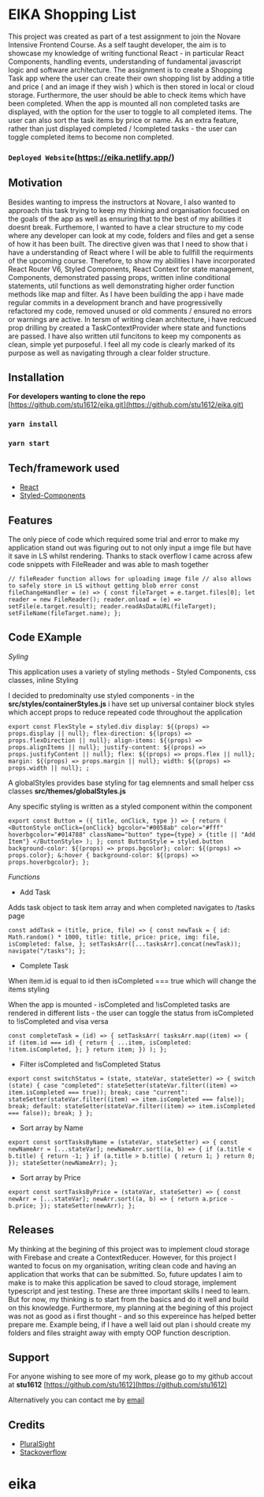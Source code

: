 # EIKA Shopping List

This project was created as part of a test assignment to join the Novare Intensive Frontend Course.  As a self taught developer, the aim is to showcase my knowledge of writing functional React - in particular React Components, handling events, understanding of fundamental javascript logic and software architecture.  The assignment is to create a Shopping Task app where the user can create their own shopping list by adding a title and price ( and an image if they wish ) which is then stored in local or cloud storage.  Furthermore, the user should be able to check items which have been completed.  When the app is mounted all non completed tasks are displayed, with the option for the user to toggle to all completed items.  The user can also sort the task items by price or name.  As an extra feature, rather than just displayed completed / !completed tasks - the user can toggle completed items to become non completed.

### `Deployed Website`(https://eika.netlify.app/)

## Motivation

Besides wanting to impress the instructors at Novare, I also wanted to approach this task trying to keep my thinking and organisation focused on the goals of the app as well as ensuring that to the best of my abilities it doesnt break.  Furthemore, I wanted to have a clear structure to my code where any developer can look at my code, folders and files and get a sense of how it has been built.  The directive given was that I need to show that i have a understanding of React where I will be able to fullfill the requirments of the upcoming course.  Therefore, to show my abilities I have incorporated React Router V6, Styled Components, React Context for state management, Components, demonstrated passing props, written inline conditional statements, util functions as well demonstrating higher order function methods like map and filter.  As I have been building the app i have made regular commits in a development branch and have progressivelly refactored my code, removed unused or old comments / ensured no errors or warnings are active.  In tersm of writing clean architecture, i have redcued prop drilling by created a TaskContextProvider where state and functions are passed.  I have also written util funcitons to keep my components as clean, simple yet purposeful.  I feel all my code is clearly marked of its purpose as well as navigating through a clear folder structure.

## Installation
**For developers wanting to clone the repo** [https://github.com/stu1612/eika.git](https://github.com/stu1612/eika.git)
### `yarn install`
### `yarn start`


## Tech/framework used
- [React](https://reactjs.org/)
- [Styled-Components](https://styled-components.com/)

## Features

The only piece of code which required some trial and error to make my application stand out was figuring out to not only input a imge file but have it save in LS whilst rendering.  Thanks to stack overflow I came across afew code snippets with FileReader and was able to mash together 

`// fileReader function allows for uploading image file
  // also allows to safely store in LS without getting blob error
  const fileChangeHandler = (e) => {
    const fileTarget = e.target.files[0];
    let reader = new FileReader();
    reader.onload = (e) => setFile(e.target.result);
    reader.readAsDataURL(fileTarget);
    setFileName(fileTarget.name);
  };`



## Code EXample

*Syling*

This application uses a variety of styling methods - Styled Components, css classes, inline Styling

I decided to predominalty use styled components - in the **src/styles/containerStyles.js** i have set up universal container block styles which accept props to reduce repeated code throughout the application

`export const FlexStyle = styled.div
  display: ${(props) => props.display || null};
  flex-direction: ${(props) => props.flexDirection || null};
  align-items: ${(props) => props.alignItems || null};
  justify-content: ${(props) => props.justifyContent || null};
  flex: ${(props) => props.flex || null};
  margin: ${(props) => props.margin || null};
  width: ${(props) => props.width || null};
;
`

A globalStyles provides base styling for tag elemnents and small helper css classes **src/themes/globalStyles.js**

Any specific styling is written as a styled component within the component

`export const Button = ({ title, onClick, type }) => {
  return (
    <ButtonStyle
      onClick={onClick}
      bgcolor="#0058ab"
      color="#fff"
      hoverbgcolor="#014788"
      className="button"
      type={type}
    >
      {title || "Add Item"}
    </ButtonStyle>
  );
};
const ButtonStyle = styled.button
  background-color: ${(props) => props.bgcolor};
  color: ${(props) => props.color};
  &:hover {
    background-color: ${(props) => props.hoverbgcolor};
  };
`

*Functions*

- Add Task

Adds task object to task item array and when completed navigates to /tasks page

`const addTask = (title, price, file) => {
    const newTask = {
      id: Math.random() * 1000,
      title: title,
      price: price,
      img: file,
      isCompleted: false,
    };
    setTasksArr([...tasksArr].concat(newTask));
    navigate("/tasks");
  };`
  
- Complete Task 

When item.id is equal to id then isCompleted === true which will change the items styling

When the app is mounted - isCompleted and !isCompleted tasks are rendered in different lists - the user can toggle the status from isCompleted to !isCompleted and visa versa

`const completeTask = (id) => {
    setTasksArr(
      tasksArr.map((item) => {
        if (item.id === id) {
          return {
            ...item,
            isCompleted: !item.isCompleted,
          };
        }
        return item;
      })
    );
  };
  `
  
- Filter isCompleted and !isCompleted Status 

`export const switchStatus = (state, stateVar, stateSetter) => {
  switch (state) {
    case "completed":
      stateSetter(stateVar.filter((item) => item.isCompleted === true));
      break;
    case "current":
      stateSetter(stateVar.filter((item) => item.isCompleted === false));
      break;
    default:
      stateSetter(stateVar.filter((item) => item.isCompleted === false));
      break;
  }
};
`
- Sort array by Name

`export const sortTasksByName = (stateVar, stateSetter) => {
  const newNameArr = [...stateVar];
  newNameArr.sort((a, b) => {
    if (a.title < b.title) {
      return -1;
    }
    if (a.title > b.title) {
      return 1;
    }
    return 0;
  });
  stateSetter(newNameArr);
};
`

- Sort array by Price

`export const sortTasksByPrice = (stateVar, stateSetter) => {
  const newArr = [...stateVar];
  newArr.sort((a, b) => {
    return a.price - b.price;
  });
  stateSetter(newArr);
};
`

## Releases

My thinking at the begining of this project was to implement cloud storage with Firebase and create a ContextReducer.  However, for this project I wanted to focus on my organisation, writing clean code and having an application that works that can be submitted.  So, future updates I aim to make is to make this application be saved to cloud storage, implement typescript and jest testing.  These are three important skills I need to learn.  But for now, my thinking is to start from the basics and do it well and build on this knowledge.  Furthermore, my planning at the begining of this project was not as good as i first thought - and so this expereince has helped better prepare me.  Example being, if I have a well laid out plan i should create my folders and files straight away with empty OOP function description.

## Support

For anyone wishing to see more of my work, please go to my github accout at **stu1612** [https://github.com/stu1612](https://github.com/stu1612)

Alternatively you can contact me by [email](stu.bolderson@aol.com)

## Credits

- [PluralSight](https://www.pluralsight.com/product/skills/individuals?aid=701j0000002BGhvAAG&cq_cmp=230408478&gclid=CjwKCAiA0KmPBhBqEiwAJqKK42XeKgQVJiS0d_YbjYBtjiciucBmec7P0_wFlEcuJIdSbSOcL1ywkRoCdIYQAvD_BwE&promo=&pslp=product-skills-personal&utm_campaign=EMEA_SWE_Brand_E&utm_content=&utm_medium=digital_paid_search_google&utm_source=branded&utm_term=)
- [Stackoverflow](https://stackoverflow.com/)

# eika
